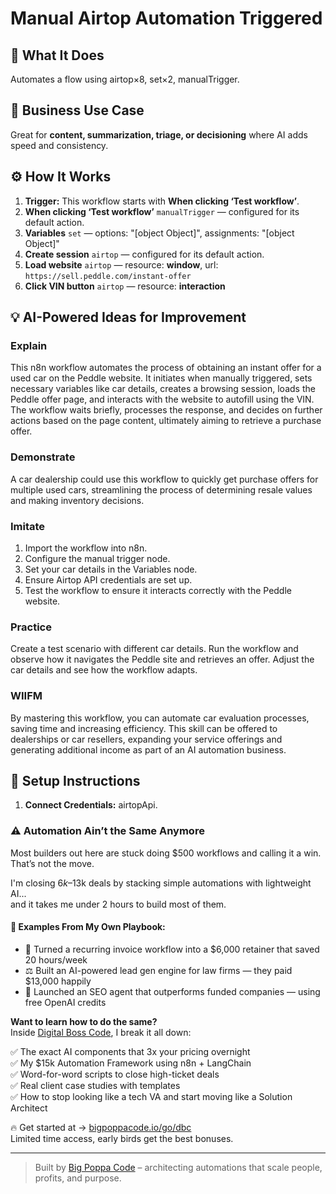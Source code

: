 # Manual Airtop Automation Triggered
  ## 🚀 What It Does
  Automates a flow using airtop×8, set×2, manualTrigger.
  
  ## 💼 Business Use Case
  Great for **content, summarization, triage, or decisioning** where AI adds speed and consistency.
  
  ## ⚙️ How It Works
  1. **Trigger:** This workflow starts with **When clicking ‘Test workflow’**.
  2. **When clicking ‘Test workflow’** `manualTrigger` — configured for its default action.
3. **Variables** `set` — options: "[object Object]", assignments: "[object Object]"
4. **Create session** `airtop` — configured for its default action.
5. **Load website** `airtop` — resource: **window**, url: `https://sell.peddle.com/instant-offer`
6. **Click VIN button** `airtop` — resource: **interaction**
  
  ## 💡 AI-Powered Ideas for Improvement
  ### Explain
This n8n workflow automates the process of obtaining an instant offer for a used car on the Peddle website. It initiates when manually triggered, sets necessary variables like car details, creates a browsing session, loads the Peddle offer page, and interacts with the website to autofill using the VIN. The workflow waits briefly, processes the response, and decides on further actions based on the page content, ultimately aiming to retrieve a purchase offer.

### Demonstrate
A car dealership could use this workflow to quickly get purchase offers for multiple used cars, streamlining the process of determining resale values and making inventory decisions.

### Imitate
1. Import the workflow into n8n.
2. Configure the manual trigger node.
3. Set your car details in the Variables node.
4. Ensure Airtop API credentials are set up.
5. Test the workflow to ensure it interacts correctly with the Peddle website.

### Practice
Create a test scenario with different car details. Run the workflow and observe how it navigates the Peddle site and retrieves an offer. Adjust the car details and see how the workflow adapts.

### WIIFM
By mastering this workflow, you can automate car evaluation processes, saving time and increasing efficiency. This skill can be offered to dealerships or car resellers, expanding your service offerings and generating additional income as part of an AI automation business.
  
  ## 🔧 Setup Instructions
  1. **Connect Credentials:** airtopApi.
  
### ⚠️ Automation Ain’t the Same Anymore

Most builders out here are stuck doing $500 workflows and calling it a win.  
That’s not the move.  

I'm closing $6k–$13k deals by stacking simple automations with lightweight AI...  
and it takes me under 2 hours to build most of them.

#### 🧠 Examples From My Own Playbook:
- 🔁 Turned a recurring invoice workflow into a $6,000 retainer that saved 20 hours/week  
- ⚖️ Built an AI-powered lead gen engine for law firms — they paid $13,000 happily  
- 🚀 Launched an SEO agent that outperforms funded companies — using free OpenAI credits  

**Want to learn how to do the same?**  
Inside [Digital Boss Code](https://bigpoppacode.io/go/dbc), I break it all down:

✅ The exact AI components that 3x your pricing overnight  
✅ My $15k Automation Framework using n8n + LangChain  
✅ Word-for-word scripts to close high-ticket deals  
✅ Real client case studies with templates  
✅ How to stop looking like a tech VA and start moving like a Solution Architect  

🔥 Get started at → [bigpoppacode.io/go/dbc](https://bigpoppacode.io/go/dbc)  
Limited time access, early birds get the best bonuses.

---
> Built by [Big Poppa Code](https://bigpoppacode.io) – architecting automations that scale people, profits, and purpose.
  